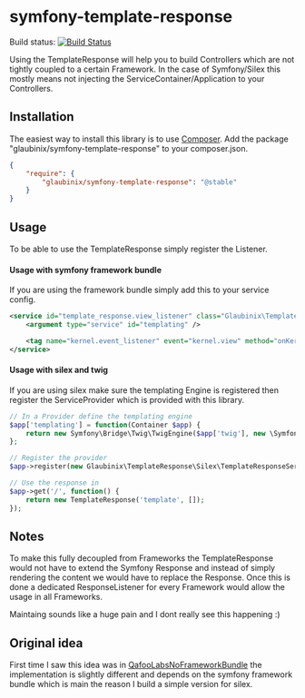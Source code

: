symfony-template-response
=======================

Build status: [![Build Status](https://travis-ci.org/glaubinix/symfony-template-response.png?branch=master)](https://travis-ci.org/glaubinix/symfony-template-response)


Using the TemplateResponse will help you to build Controllers which are not tightly coupled to a certain Framework. In the case of Symfony/Silex this mostly means not injecting the ServiceContainer/Application to your Controllers.

Installation
------------

The easiest way to install this library is to use [Composer](http://getcomposer.org/).
Add the package "glaubinix/symfony-template-response" to your composer.json.

```json
{
    "require": {
        "glaubinix/symfony-template-response": "@stable"
    }
}
```

Usage
-----
To be able to use the TemplateResponse simply register the Listener.

#### Usage with symfony framework bundle
If you are using the framework bundle simply add this to your service config.
````xml
<service id="template_response.view_listener" class="Glaubinix\TemplateResponse\TemplateResponseListener%">
    <argument type="service" id="templating" />

    <tag name="kernel.event_listener" event="kernel.view" method="onKernelResponse" priority="10" />
</service>
````

#### Usage with silex and twig
If you are using silex make sure the templating Engine is registered then register the ServiceProvider which is provided with this library.

````php
// In a Provider define the templating engine
$app['templating'] = function(Container $app) {
    return new Symfony\Bridge\Twig\TwigEngine($app['twig'], new \Symfony\Component\Templating\TemplateNameParser());
};

// Register the provider
$app->register(new Glaubinix\TemplateResponse\Silex\TemplateResponseServiceProvider());

// Use the response in 
$app->get('/', function() {
    return new TemplateResponse('template', []);
});
````

Notes
-----

To make this fully decoupled from Frameworks the TemplateResponse would not have to extend the Symfony Response and instead of simply rendering the content we would have to replace the Response. Once this is done a dedicated ResponseListener for every Framework would allow the usage in all Frameworks.

Maintaing sounds like a huge pain and I dont really see this happening :)


Original idea
-------------

First time I saw this idea was in  [QafooLabsNoFrameworkBundle](https://github.com/QafooLabs/QafooLabsNoFrameworkBundle/) the implementation is slightly different and depends on the symfony framework bundle which is main the reason I build a simple version for silex. 
